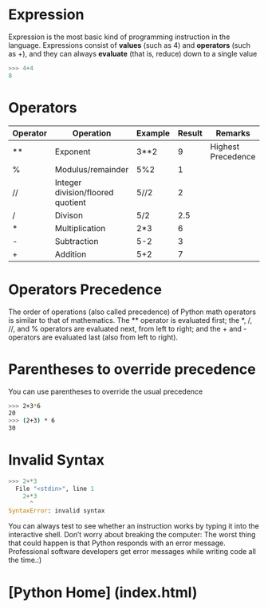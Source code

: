 # Expression
Expression  is the most basic kind of programming instruction in the language. Expressions consist of **values** (such as 4) and **operators** (such as +), and they can always **evaluate** (that is,
reduce) down to a single value
```python
>>> 4+4
8
```
# Operators
Operator | Operation | Example | Result | Remarks
---|---|---|---|---
\**|Exponent|3**2|9|Highest Precedence
%| Modulus/remainder| 5%2|1|
//| Integer division/floored quotient| 5//2|2
/|Divison|5/2|2.5
\*|Multiplication|2*3|6
-|Subtraction|5-2|3
+|Addition|5+2|7

# Operators Precedence
The order of operations (also called precedence) of Python math operators is similar to that of mathematics. The ** operator is evaluated first; the \*, /, //, and % operators are evaluated next, from left to right; and the \+ and - operators are evaluated last (also from left to right).

# Parentheses to override precedence
You can use parentheses to override the usual precedence
```bash
>>> 2+3*6
20
>>> (2+3) * 6
30
```
# Invalid Syntax
```python
>>> 2+*3
  File "<stdin>", line 1
    2+*3
      ^
SyntaxError: invalid syntax
```
You can always test to see whether an instruction works by typing it into the interactive shell. Don’t worry about breaking the computer: The worst thing that could happen is that Python responds with an error message. Professional software developers get error messages while writing code all the time.:)
# [Python Home] (index.html)
